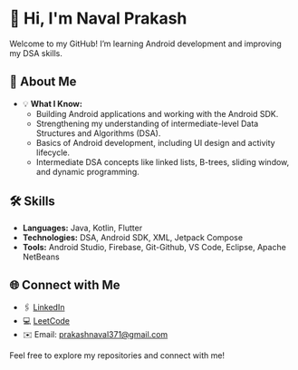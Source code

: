 # 👋 Hi, I'm Naval Prakash  

Welcome to my GitHub! I’m learning Android development and improving my DSA skills.

## 🚀 About Me  
- 💡 **What I Know:**  
  - Building Android applications and working with the Android SDK.  
  - Strengthening my understanding of intermediate-level Data Structures and Algorithms (DSA).  
  - Basics of Android development, including UI design and activity lifecycle.  
  - Intermediate DSA concepts like linked lists, B-trees, sliding window, and dynamic programming.  

## 🛠️ Skills  
- **Languages:** Java, Kotlin, Flutter  
- **Technologies:** DSA, Android SDK, XML, Jetpack Compose  
- **Tools:** Android Studio, Firebase, Git-Github, VS Code, Eclipse, Apache NetBeans  

## 🌐 Connect with Me  
- 🖇️ [LinkedIn](https://www.linkedin.com/in/naval-prakash-364163244/)  
- 💻 [LeetCode](https://leetcode.com/u/prakashnaval371/)  
- ✉️ Email: [prakashnaval371@gmail.com](mailto:prakashnaval371@gmail.com)  

Feel free to explore my repositories and connect with me!  
